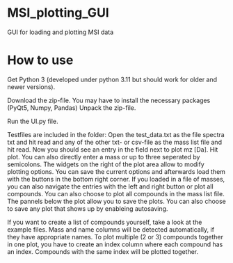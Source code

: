 # MSI_plotting_GUI
GUI for loading and plotting MSI data

# How to use
Get Python 3 (developed under python 3.11 but should work for older and newer versions). 

Download the zip-file. 
You may have to install the necessary packages (PyQt5, Numpy, Pandas)
Unpack the zip-file. 

Run the UI.py file.

Testfiles are included in the folder: Open the test_data.txt as the file spectra txt and hit read and any of the other txt- or csv-file as the mass list file and hit read.
Now you should see an entry in the field next to plot mz [Da]. Hit plot. 
You can also directly enter a mass or up to three seperated by semicolons. The widgets on the right of the plot area allow to modify plotting options. You can save the current options and afterwards load them with the buttons in the bottom right corner.
If you loaded in a file of masses, you can also navigate the entries with the left and right button or plot all compounds. 
You can also choose to plot all compounds in the mass list file. The pannels below the plot allow you to save the plots. You can also choose to save any plot that shows up by enableing autosaving. 

If you want to create a list of compounds yourself, take a look at the example files. Mass and name columns will be detected automatically, if they have appropriate names. 
To plot multiple (2 or 3) compounds together in one plot, you have to create an index column where each compound has an index. Compounds with the same index will be plotted together.
